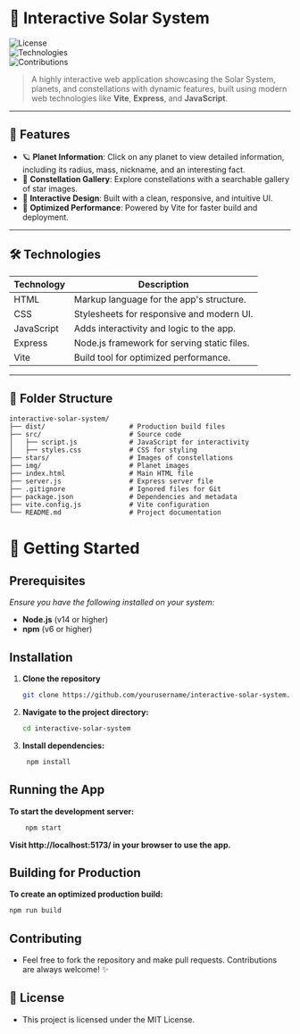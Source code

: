 # 🌌 Interactive Solar System

![License](https://img.shields.io/github/license/yourusername/interactive-solar-system?color=blue&style=for-the-badge)  
![Technologies](https://img.shields.io/badge/Technologies-HTML%20%7C%20CSS%20%7C%20JavaScript%20%7C%20Express%20%7C%20Vite-blue?style=for-the-badge)  
![Contributions](https://img.shields.io/badge/Contributions-Welcome-brightgreen?style=for-the-badge)

> A highly interactive web application showcasing the Solar System, planets, and constellations with dynamic features, built using modern web technologies like **Vite**, **Express**, and **JavaScript**.

---

## 🌟 Features

- 🪐 **Planet Information**: Click on any planet to view detailed information, including its radius, mass, nickname, and an interesting fact.  
- 🌌 **Constellation Gallery**: Explore constellations with a searchable gallery of star images.  
- 🎨 **Interactive Design**: Built with a clean, responsive, and intuitive UI.  
- 🚀 **Optimized Performance**: Powered by Vite for faster build and deployment.  

---

## 🛠️ Technologies

| Technology  | Description                               |
|-------------|-------------------------------------------|
| HTML        | Markup language for the app's structure.  |
| CSS         | Stylesheets for responsive and modern UI. |
| JavaScript  | Adds interactivity and logic to the app.  |
| Express     | Node.js framework for serving static files. |
| Vite        | Build tool for optimized performance.     |

---

## 📂 Folder Structure

```plaintext
interactive-solar-system/
├── dist/                     # Production build files
├── src/                      # Source code
│   ├── script.js             # JavaScript for interactivity
│   ├── styles.css            # CSS for styling
├── stars/                    # Images of constellations
├── img/                      # Planet images
├── index.html                # Main HTML file
├── server.js                 # Express server file
├── .gitignore                # Ignored files for Git
├── package.json              # Dependencies and metadata
├── vite.config.js            # Vite configuration
└── README.md                 # Project documentation
```

# 🚀 Getting Started

## Prerequisites
*Ensure you have the following installed on your system:*
- **Node.js** (v14 or higher)
- **npm** (v6 or higher)

## Installation
1. **Clone the repository**
   ```bash
   git clone https://github.com/yourusername/interactive-solar-system.git
   
2. **Navigate to the project directory:**
   ```bash
   cd interactive-solar-system
   
3. **Install dependencies:**
   ```bash
    npm install
   
## Running the App

**To start the development server:**
   ```bash
       npm start
   ```

**Visit http://localhost:5173/ in your browser to use the app.**

## Building for Production
 **To create an optimized production build:**

 ```bash
 npm run build
 ```

## Contributing

- Feel free to fork the repository and make pull requests. Contributions are always welcome! ✨

## 📝 License

- This project is licensed under the MIT License.
